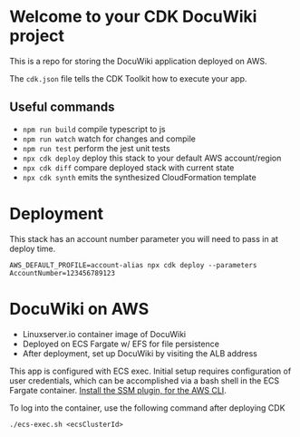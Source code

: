 # Welcome to your CDK DocuWiki project

This is a repo for storing the DocuWiki application deployed on AWS. 

The `cdk.json` file tells the CDK Toolkit how to execute your app.

## Useful commands

* `npm run build`   compile typescript to js
* `npm run watch`   watch for changes and compile
* `npm run test`    perform the jest unit tests
* `npx cdk deploy`  deploy this stack to your default AWS account/region
* `npx cdk diff`    compare deployed stack with current state
* `npx cdk synth`   emits the synthesized CloudFormation template

# Deployment
This stack has an account number parameter you will need to pass in at deploy time.

```shell
AWS_DEFAULT_PROFILE=account-alias npx cdk deploy --parameters AccountNumber=123456789123
```

# DocuWiki on AWS
- Linuxserver.io container image of DocuWiki
- Deployed on ECS Fargate w/ EFS for file persistence
- After deployment, set up DocuWiki by visiting the ALB address

This app is configured with ECS exec. Initial setup requires configuration of user credentials, which can be accomplished
via a bash shell in the ECS Fargate container.  [Install the SSM plugin, for the AWS CLI](https://docs.aws.amazon.com/systems-manager/latest/userguide/session-manager-working-with-install-plugin.html).

To log into the container, use the following command after deploying CDK
```
./ecs-exec.sh <ecsClusterId>
```


